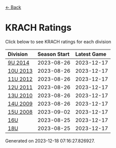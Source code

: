 [<- Back](../readme.md)
# KRACH Ratings
Click below to see KRACH ratings for each division

| Division | Season Start | Latest Game |
| :-- | :-- | :-- |
| [9U 2014](9U-2014-ratings.md) | 2023-08-26 | 2023-12-17 |
| [10U 2013](10U-2013-ratings.md) | 2023-08-26 | 2023-12-17 |
| [11U 2012](11U-2012-ratings.md) | 2023-08-26 | 2023-12-17 |
| [12U 2011](12U-2011-ratings.md) | 2023-08-26 | 2023-12-17 |
| [13U 2010](13U-2010-ratings.md) | 2023-08-26 | 2023-12-17 |
| [14U 2009](14U-2009-ratings.md) | 2023-08-26 | 2023-12-17 |
| [15U 2008](15U-2008-ratings.md) | 2023-09-02 | 2023-12-17 |
| [16U](16U-ratings.md) | 2023-08-25 | 2023-12-17 |
| [18U](18U-ratings.md) | 2023-08-25 | 2023-12-17 |

Generated on 2023-12-18 07:16:27.826927.
